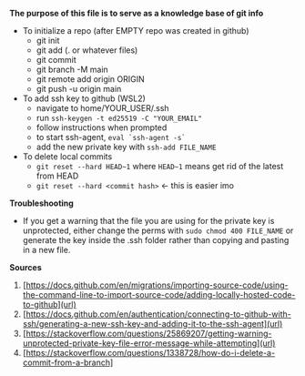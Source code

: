 **The purpose of this file is to serve as a knowledge base of git info**

- To initialize a repo (after EMPTY repo was created in github)
  - git init
  - git add (. or whatever files)
  - git commit
  - git branch -M main
  - git remote add origin ORIGIN
  - git push -u origin main
- To add ssh key to github (WSL2)
  - navigate to home/YOUR_USER/.ssh
  - run `ssh-keygen -t ed25519 -C "YOUR_EMAIL"`
  - follow instructions when prompted
  - to start ssh-agent, `` eval `ssh-agent -s`  ``
  - add the new private key with `ssh-add FILE_NAME`
- To delete local commits
  - `git reset --hard HEAD~1` where `HEAD~1` means get rid of the latest from HEAD
  - `git reset --hard <commit hash>` <- this is easier imo 

**Troubleshooting**

- If you get a warning that the file you are using for the private key is unprotected, either change the perms with `sudo chmod 400 FILE_NAME` or generate the key inside the .ssh folder rather than copying and pasting in a new file.

**Sources**

1. [https://docs.github.com/en/migrations/importing-source-code/using-the-command-line-to-import-source-code/adding-locally-hosted-code-to-github](url)
2. [https://docs.github.com/en/authentication/connecting-to-github-with-ssh/generating-a-new-ssh-key-and-adding-it-to-the-ssh-agent](url)
3. [https://stackoverflow.com/questions/25869207/getting-warning-unprotected-private-key-file-error-message-while-attempting](url)
4. [https://stackoverflow.com/questions/1338728/how-do-i-delete-a-commit-from-a-branch]
